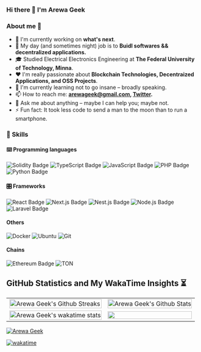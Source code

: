 ### Hi there 👋 I'm Arewa Geek

<p> 
<!--     <a href="https://linktr.ee/pcaversaccio" target="_blank"><img alt="Linktree"
        src="https://img.shields.io/badge/linktree-2F3C51?style=for-the-badge&logo=linktree&logoColor=white"/></a> -->
</p>

### About me 💯

- 🔭 I'm currently working on **what's next**.
- 🔧 My day (and sometimes night) job is to **Buidl softwares && decentralized applications.**
- 🎓 Studied Electrical Electronics Engineering at **The Federal University of Technology, Minna**.
- ❤️ I'm really passionate about **Blockchain Technologies, Decentraized Applications, and OSS Projects**.
- 🌱 I'm currently learning not to go insane – broadly speaking.
- 📫 How to reach me: **[arewageek@gmail.com](mailto:arewageek@gmail.com), [Twitter](https://x.com/arewaofweb3).**
- 💬 Ask me about anything – maybe I can help you; maybe not.
- ⚡ Fun fact: It took less code to send a man to the moon than to run a smartphone.

### 🎯 Skills

#### ⌨️ Programming languages

![Solidity Badge](https://img.shields.io/badge/Solidity-363636?logo=solidity&logoColor=fff&style=for-the-badge)
![TypeScript Badge](https://img.shields.io/badge/TypeScript-3178C6?logo=typescript&logoColor=fff&style=for-the-badge)
![JavaScript Badge](https://img.shields.io/badge/JavaScript-F7DF1E?logo=javascript&logoColor=000&style=for-the-badge)
![PHP Badge](https://img.shields.io/badge/PHP-777BB4?logo=php&logoColor=fff&style=for-the-badge)
![Python Badge](https://img.shields.io/badge/Python-3776AB?logo=python&logoColor=fff&style=for-the-badge)

#### 🎛 Frameworks

![React Badge](https://img.shields.io/badge/React-61DAFB?logo=react&logoColor=000&style=for-the-badge)
![Next.js Badge](https://img.shields.io/badge/Next.js-000?logo=nextdotjs&logoColor=fff&style=for-the-badge)
![Nest.js Badge](https://img.shields.io/badge/NestJS-E0234E.svg?style=for-the-badge&logo=NestJS&logoColor=white)
![Node.js Badge](https://img.shields.io/badge/Node.js-5FA04E?logo=nodedotjs&logoColor=fff&style=for-the-badge)
![Laravel Badge](https://img.shields.io/badge/Laravel-FF2D20?logo=laravel&logoColor=fff&style=for-the-badge)

#### Others

![Docker](https://img.shields.io/badge/Docker-2496ED.svg?style=for-the-badge&logo=Docker&logoColor=white)
![Ubuntu](https://img.shields.io/badge/Ubuntu-E95420.svg?style=for-the-badge&logo=Ubuntu&logoColor=white)
![Git](https://img.shields.io/badge/Git-F05032.svg?style=for-the-badge&logo=Git&logoColor=white)


#### Chains

![Ethereum Badge](https://img.shields.io/badge/Ethereum-3C3C3D?logo=ethereum&logoColor=fff&style=for-the-badge)
![TON](https://img.shields.io/badge/TON-0098EA.svg?style=for-the-badge&logo=TON&logoColor=white)


## GitHub Statistics and My WakaTime Insights ⏳

<table>
  <tbody>
     <tr>
	<td>
                <img align="center" width="100%" src="https://streak-stats.demolab.com?user=arewageek&theme=nightowl&hide_border=true&date_format=M%20j%5B%2C%20Y%5D" alt="Arewa Geek's Github Streaks" />
	</td>
        <td>
                <img align="center" width="100%" src="https://github-readme-stats.vercel.app/api?username=arewageek&hide_border=true&count_private=true&show_icons=true&hide_title=false&theme=nightowl&rank_icon=github&include_all_commits=true" alt="Arewa Geek's Github Stats" />
	</td>
      </tr>
       <tr>
	<td>
                <img align="center" width="100%" src="https://github-readme-stats.vercel.app/api/wakatime?username=@arewageek&hide_border=true&theme=nightowl" alt="Arewa Geek's wakatime stats" /> 
	</td>
        <td>
                <img align="center" width="100%" src="http://github-profile-summary-cards.vercel.app/api/cards/most-commit-language?username=arewageek&hide_border=true&theme=nightowl&v=1" /> 
	</td>
      </tr>

  </tbody>
<table>

[![Arewa Geek](https://github-readme-activity-graph.vercel.app/graph?username=arewageek&custom_title=Arewa%20Geek%27s%20activity%20chart&hide_border=true&theme=nightowl)](#)

[![wakatime](https://wakatime.com/badge/user/4af4fa51-e674-4708-836c-ccd8bc04aef2.svg)](https://wakatime.com/@4af4fa51-e674-4708-836c-ccd8bc04aef2?theme=nightowl)
